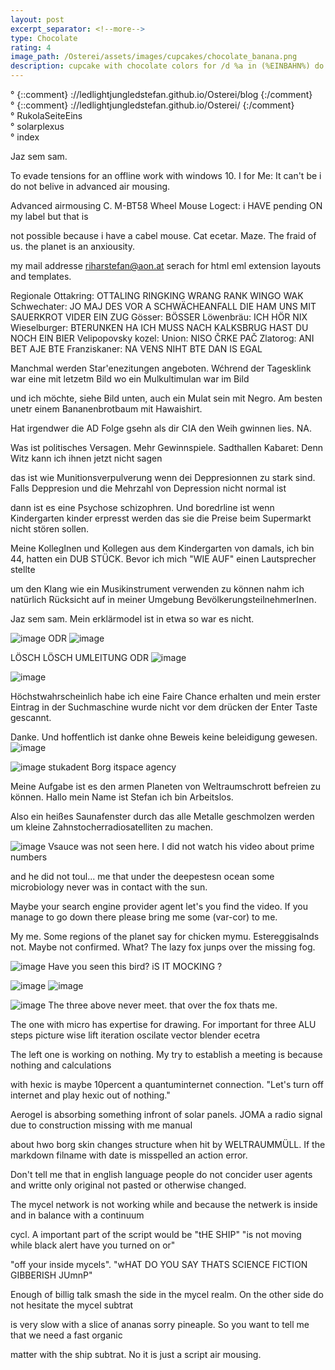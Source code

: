```yaml
---
layout: post
excerpt_separator: <!--more-->
type: Chocolate
rating: 4
image_path: /Osterei/assets/images/cupcakes/chocolate_banana.png
description: cupcake with chocolate colors for /d %a in (%EINBAHN%) do dir /b %a
---
```

° {::comment} ://ledlightjungledstefan.github.io/Osterei/blog {:/comment}
<br>
° {::comment} ://ledlightjungledstefan.github.io/Osterei/ {:/comment}
<br>
° RukolaSeiteEins
<br>
° solarplexus
<br>
° index
<br>

Jaz sem sam.

To evade tensions for an offline work with windows 10.
I for Me: It can't be i do not belive in advanced air mousing.

Advanced airmousing C.
M-BT58 Wheel Mouse Logect: i HAVE pending ON my label but that is

not possible because i have a cabel mouse. Cat ecetar.
Maze. The fraid of us. the planet is an anxiousity.

my mail addresse riharstefan@aon.at serach for html eml extension
layouts and templates.

Regionale
Ottakring: OTTALING RINGKING WRANG RANK WINGO WAK
Schwechater: JO MAJ DES VOR A SCHWÄCHEANFALL DIE HAM UNS MIT SAUERKROT VIDER EIN ZUG
Gösser: BÖSSER
Löwenbräu: ICH HÖR NIX
Wieselburger: BTERUNKEN HA ICH MUSS NACH KALKSBRUG HAST DU NOCH EIN BIER
Velipopovsky kozel:
Union: NISO ČRKE PAČ
Zlatorog: ANI BET AJE BTE
Franziskaner: NA VENS NIHT BTE DAN IS EGAL

Manchmal werden Star'enezitungen angeboten. Wćhrend der Tagesklink
war eine mit letzetm Bild wo ein Mulkultimulan war im Bild

und ich möchte, siehe Bild unten, auch ein Mulat sein mit Negro.
Am besten unetr einem Bananenbrotbaum mit Hawaishirt.

Hat irgendwer die AD Folge gsehn als dir CIA den Weih gwinnen lies.
NA.

Was ist politisches Versagen. Mehr Gewinnspiele.
Sadthallen Kabaret: Denn Witz kann ich ihnen jetzt nicht sagen

das ist wie Munitionsverpulverung wenn dei Deppresionnen zu stark sind.
Falls Deppresion und die Mehrzahl von Depression nicht normal ist

dann ist es eine Psychose schizophren. Und boredrline ist wenn Kindergarten
kinder erpresst werden das sie die Preise beim Supermarkt nicht stören sollen.

Meine KollegInen und Kollegen aus dem Kindergarten von damals, ich bin 44,
hatten ein DUB STÜCK. Bevor ich mich "WIE AUF" einen Lautsprecher stellte

um den Klang wie ein Musikinstrument verwenden zu können nahm ich natürlich
Rücksicht auf in meiner Umgebung BevölkerungsteilnehmerInen.

Jaz sem sam.
Mein erklärmodel ist in etwa so war es nicht.

![image](https://user-images.githubusercontent.com/75255909/193400593-d053df58-c7ce-4c02-b301-b2276db18991.png)
ODR
![image](https://user-images.githubusercontent.com/75255909/193400624-a5144508-3b1e-424b-9c49-dc6519b07d68.png)

LÖSCH LÖSCH UMLEITUNG
ODR
![image](https://user-images.githubusercontent.com/75255909/193400680-f5837a07-5ebb-4268-89e8-12ff2060c770.png)


![image](https://user-images.githubusercontent.com/75255909/193396939-7bea07dc-edc9-4135-afbe-1f94045fd33a.png)

Höchstwahrscheinlich habe ich eine Faire Chance erhalten und mein erster Eintrag in der Suchmaschine wurde
nicht vor dem drücken der Enter Taste gescannt.

Danke. Und hoffentlich ist danke ohne Beweis keine beleidigung gewesen.
![image](https://user-images.githubusercontent.com/75255909/193397127-c85dd003-ae04-46fa-aa21-e4b95a740069.png)

![image](https://user-images.githubusercontent.com/75255909/193397202-d5f1bf8a-83ef-46d7-b37d-94f213564c00.png)
stukadent Borg itspace agency

Meine Aufgabe ist es den armen Planeten von Weltraumschrott befreien zu können.
Hallo mein Name ist Stefan ich bin Arbeitslos.

Also ein heißes Saunafenster durch das alle Metalle geschmolzen werden um
kleine Zahnstocherradiosatelliten zu machen.

![image](https://user-images.githubusercontent.com/75255909/193397460-57f16676-cac2-48de-8bf4-95a5964e51f2.png)
Vsauce was not seen here. I did not watch his video about prime numbers

and he did not toul... me that under the deepestesn ocean some microbiology
never was in contact with the sun.

Maybe your search engine provider agent let's you find the video.
If you manage to go down there please bring me some (var-cor) to me.

My me. Some regions of the planet say for chicken mymu. Estereggisalnds not. Maybe
not confirmed. What? The lazy fox junps over the missing fog.

![image](https://user-images.githubusercontent.com/75255909/193397648-45b0776f-16f8-4c2e-8036-2075acfd7771.png)
Have you seen this bird? iS IT MOCKING  ?

![image](https://user-images.githubusercontent.com/75255909/193397888-bba94310-2e6a-4bae-99ac-f57644a50822.png)
![image](https://user-images.githubusercontent.com/75255909/193397929-3306775f-786e-4d77-91ad-15f7303f359e.png)

![image](https://user-images.githubusercontent.com/75255909/193397954-f3f2cea7-b714-4e63-b8e1-f59de9225692.png)
The three above never meet. that over the fox thats me.

The one with micro has expertise for drawing. For important for three ALU
steps picture wise lift iteration oscilate vector blender ecetra

The left one is working on nothing.
My try to establish a meeting is because nothing and calculations

with hexic is maybe 10percent a quantuminternet connection.
"Let's turn off internet and play hexic out of nothing."

Aerogel is absorbing something infront of solar panels.
JOMA a radio signal due to construction missing with me manual

about hwo borg skin changes structure when hit by WELTRAUMMÜLL.
If the markdown filname with date is misspelled an action error.

Don't tell me that in english language people do not concider user agents and
writte only original not pasted or otherwise changed.

The mycel network is not working while and because
the netwerk is inside and in balance with a continuum

cycl. A important part of the script would be "tHE SHIP"
"is not moving while black alert have you turned on or"

"off your inside mycels".
"wHAT DO YOU SAY THATS SCIENCE FICTION GIBBERISH JUmnP"

Enough of billig talk smash the side in the mycel realm.
On the other side do not hesitate the mycel subtrat

is very slow with a slice of ananas sorry pineaple.
So you want to tell me that we need a fast organic

matter with the ship subtrat. No it is just a script
air mousing.
